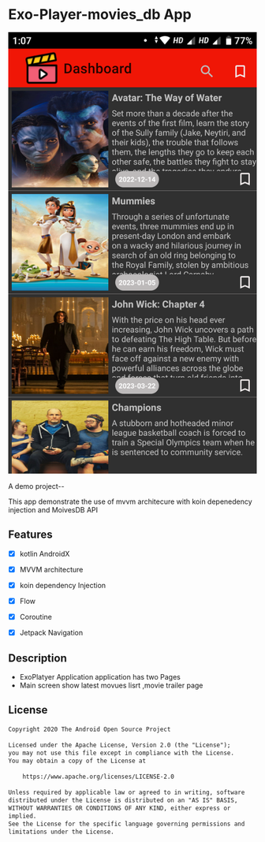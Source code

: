 # Exo-Player-movies_db App
<img src="exoplayer_app.png" alt="player git"  />

A demo project--


This app demonstrate the use of mvvm architecure with koin depenedency injection and MoivesDB API 
## Features

- [x] kotlin AndroidX
- [x] MVVM architecture
- [x] koin dependency Injection
- [x] Flow
- [x] Coroutine
- [x] Jetpack Navigation



## Description
- ExoPlatyer Application application has two Pages
- Main screen show latest movues lisrt ,movie trailer page

## License
```
Copyright 2020 The Android Open Source Project

Licensed under the Apache License, Version 2.0 (the "License");
you may not use this file except in compliance with the License.
You may obtain a copy of the License at

    https://www.apache.org/licenses/LICENSE-2.0

Unless required by applicable law or agreed to in writing, software
distributed under the License is distributed on an "AS IS" BASIS,
WITHOUT WARRANTIES OR CONDITIONS OF ANY KIND, either express or implied.
See the License for the specific language governing permissions and
limitations under the License.
```





